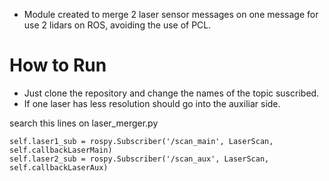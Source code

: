 
* Module created to merge 2 laser sensor messages on one message for use 2 lidars on ROS, avoiding the use of PCL.


# How to Run

* Just clone the repository and change the names of the topic suscribed. 
* If one laser has less resolution should go into the auxiliar side.

search this lines on laser_merger.py

```
self.laser1_sub = rospy.Subscriber('/scan_main', LaserScan, self.callbackLaserMain)
self.laser2_sub = rospy.Subscriber('/scan_aux', LaserScan, self.callbackLaserAux)
```






